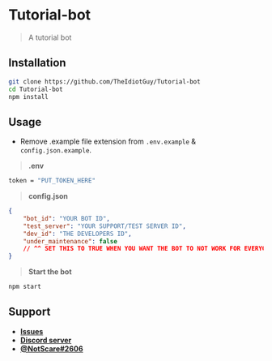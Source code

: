 # Tutorial-bot

> A tutorial bot

## Installation

```bash
git clone https://github.com/TheIdiotGuy/Tutorial-bot
cd Tutorial-bot
npm install
```

## Usage

- Remove .example file extension from `.env.example` & `config.json.example`.

> **.env**
```bash
token = "PUT_TOKEN_HERE"
``` 

> **config.json**
```json
{
    "bot_id": "YOUR BOT ID",
    "test_server": "YOUR SUPPORT/TEST SERVER ID",
    "dev_id": "THE DEVELOPERS ID",
    "under_maintenance": false
    // ^^ SET THIS TO TRUE WHEN YOU WANT THE BOT TO NOT WORK FOR EVERYONE EXCEPT THE DEVELOPER
}
```

> **Start the bot**
```bash
npm start
```

## Support

- **[Issues](https://github.com/TheIdiotGuy/Tutorial-bot/issues)**
- **[Discord server](https://discord.gg/FQhkgnaNwn)**
- **[@NotScare#2606](https://discord.com/users/953235785782534174)**